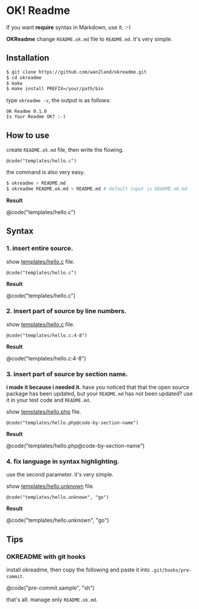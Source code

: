 OK! Readme
==========

If you want **require** syntax in Markdown, use it. :-)

**OKReadme** change `README.ok.md` file to `README.md`. it's very simple.

## Installation

```sh
$ git clone https://github.com/wan2land/okreadme.git
$ cd okreadme
$ make
$ make install PREFIX=/your/path/bin
```

type `okreadme -v`, the output is as follows:

```
OK Readme 0.1.0
Is Your Readme OK? :-)
```

## How to use

create `README.ok.md` file, then write the flowing. 

```
@code("templates/hello.c")
```

the command is also very easy.

```sh
$ okreadme > README.md
$ okreadme README.ok.md > README.md # default input is README.ok.md
```

**Result**

@code("templates/hello.c")

## Syntax

### 1. insert entire source.

show [templates/hello.c](templates/hello.c) file.

```
@code("templates/hello.c")
```

**Result**

@code("templates/hello.c")


### 2. insert part of source by line numbers.

show [templates/hello.c](templates/hello.c) file.

```
@code("templates/hello.c:4-8")
```

**Result**

@code("templates/hello.c:4-8")

### 3. insert part of source by section name.

**i made it because i needed it.** have you noticed that that the open source package has been updated,
but your `README.md` has not been updated? use it in your test code and `README.md`.

show [templates/hello.php](templates/hello.php) file.

```
@code("templates/hello.php@code-by-section-name")
```

**Result**

@code("templates/hello.php@code-by-section-name")


### 4. fix language in syntax highlighting.

use the second parameter. it's very simple.

show [templates/hello.unknown](templates/hello.unknown) file.

```
@code("templates/hello.unknown", "go")
```

**Result**

@code("templates/hello.unknown", "go")

## Tips

### OKREADME with git hooks

install okreadme, then copy the following and paste it into `.git/hooks/pre-commit`.

@code("pre-commit.sample", "sh")

that's all. manage only `README.ok.md`.
